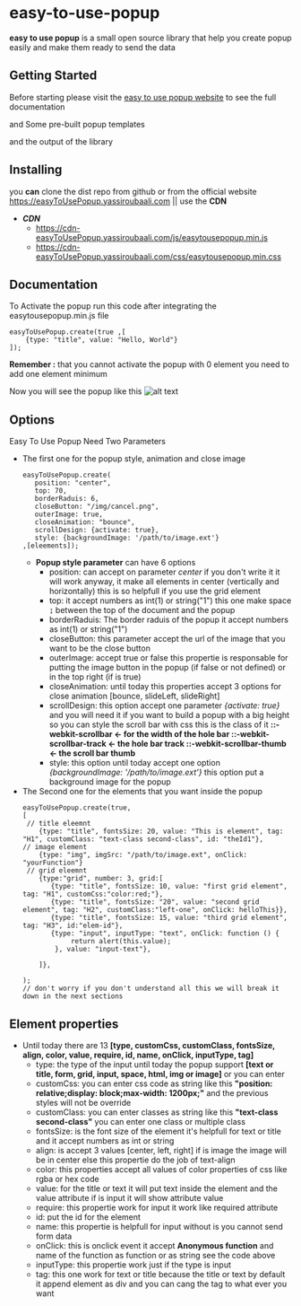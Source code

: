 # easy-to-use-popup

**easy to use popup** is a small open source library that help you create popup easily and make them ready to send the data

## Getting Started
Before starting please visit the [easy to use popup website](https://easyToUsePopup.yassiroubaali.com) to see the full documentation 

and Some pre-built popup templates 

and the output of the library

## Installing
you **can** clone the dist repo from github or from the official website https://easyToUsePopup.yassiroubaali.com  || use the **CDN**

- ***CDN***
    - https://cdn-easyToUsePopup.yassiroubaali.com/js/easytousepopup.min.js   
    - https://cdn-easyToUsePopup.yassiroubaali.com/css/easytousepopup.min.css

## Documentation
To Activate the popup run this code after integrating the easytousepopup.min.js file
```
easyToUsePopup.create(true ,[
    {type: "title", value: "Hello, World"}
]);
```
**Remember :** that you cannot activate the popup with 0 element you need to add one element minimum

Now you will see the popup like this
![alt text](https://easyToUsePopup.yassiroubaali.com/img/hello-world-easyToUsePopUp.png)

## Options
Easy To Use Popup Need Two Parameters
- The first one for the popup style, animation and close image
    ```
    easyToUsePopup.create(
       position: "center",
       top: 70,
       borderRaduis: 6, 
       closeButton: "/img/cancel.png",
       outerImage: true,
       closeAnimation: "bounce",
       scrollDesign: {activate: true},
       style: {backgroundImage: '/path/to/image.ext'}
    ,[eleements]);
    ```
    - **Popup style parameter** can have 6 options 
        - position: can accept on parameter *center* if you don't write it it will work anyway, it make all elements in center (vertically and horizontally) this is so helpfull if you use the grid element
        - top: it accept numbers as int(1) or string("1") this one make space ↨ between the top of the document and the popup
        - borderRaduis: The border raduis of the popup it accept numbers as int(1) or string("1") 
        - closeButton: this parameter accept the url of the image that you want to be the close button
        - outerImage: accept true or false this propertie is responsable for putting the image button in the popup (if false or not defined) or in the top right (if is true)
        - closeAnimation: until today this properties accept 3 options for close animation [bounce, slideLeft, slideRight] 
        - scrollDesign: this option accept one parameter *{activate: true}* and you will need it if you want to build a popup with a big height so you can style the scroll bar with css this is the class of it **::-webkit-scrollbar <- for the width of the hole bar  ::-webkit-scrollbar-track <- the hole bar track ::-webkit-scrollbar-thumb <- the scroll bar thumb**
        - style: this option until today accept one option *{backgroundImage: '/path/to/image.ext'}* this option put a background image for the popup
- The Second one for the elements that you want inside the popup
    ```
    easyToUsePopup.create(true,
    [
     // title eleemnt
        {type: "title", fontsSize: 20, value: "This is element", tag: "H1", customClass: "text-class second-class", id: "theId1"},
    // image element
        {type: "img", imgSrc: "/path/to/image.ext", onClick: "yourFunction"}
     // grid eleemnt
        {type:"grid", number: 3, grid:[
           {type: "title", fontsSize: 10, value: "first grid element",  tag: "H1", customCss:"color:red;"},
           {type: "title", fontsSize: "20", value: "second grid element", tag: "H2", customClass:"left-one", onClick: helloThis}},
           {type: "title", fontsSize: 15, value: "third grid element",  tag: "H3", id:"elem-id"},
           {type: "input", inputType: "text", onClick: function () {
                return alert(this.value);
            }, value: "input-text"},

        ]},

    );
    // don't worry if you don't understand all this we will break it down in the next sections 
    ```
## Element properties
- Until today there are 13 **[type, customCss, customClass, fontsSize, align, color, value, require, id, name, onClick, inputType, tag]**
    - type: the type of the input until today the popup support **[text or title, form, grid, input, space, html, img or image]** or you can enter
    - customCss: you can enter css code as string like this **"position: relative;display: block;max-width: 1200px;"** and the previous styles will not be override
    - customClass: you can enter classes as string like this **"text-class second-class"** you can enter one class or multiple class
    - fontsSize: is the font size of the element it's helpfull for text or title and it accept numbers as int or string
    - align: is accept 3 values [center, left, right] if is image the image will be in center else this propertie do the job of text-align
    - color: this properties accept all values of color properties of css like rgba or hex code
    - value: for the title or text it will put text inside the element and the value attribute if is input it will show attribute value
    - require: this propertie work for input it work like required attribute
    - id: put the id for the element
    - name: this propertie is helpfull for input without is you cannot send form data
    - onClick: this is onclick event it accept **Anonymous function** and name of the function as function or as string see the code above
    - inputType: this propertie work just if the type is input
    - tag: this one work for text or title because the title or text by default it append element as div and you can cang the tag to what ever you want

